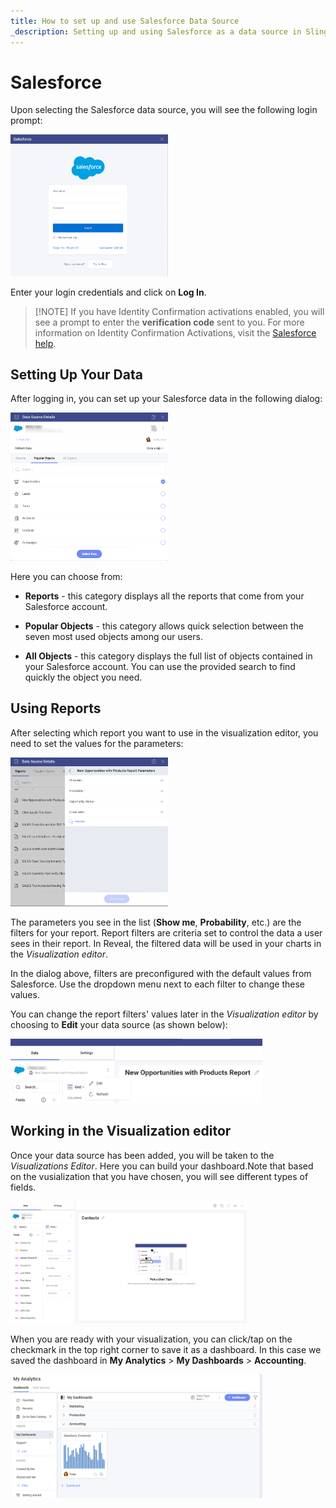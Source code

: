 ```yaml
---
title: How to set up and use Salesforce Data Source
_description: Setting up and using Salesforce as a data source in Slingshot.
---
```


# Salesforce

Upon selecting the Salesforce data source, you will see the following login prompt:

<img src="../images/salesforce-login.png" alt="Salesforce login prompt" class="responsive-img" width="50%"/>

Enter your login credentials and click on **Log In**.

>[!NOTE] If you have Identity Confirmation activations enabled, you will see a
prompt to enter the **verification code** sent to you. For more
information on Identity Confirmation Activations, visit the [Salesforce help](https://help.salesforce.com/articleView?id=security_activation_about.htm&type=5).

## Setting Up Your Data

After logging in, you can set up your Salesforce data in the following
dialog:

<img src="../images/salesforce-data-source-details-popular-objects.png" alt="Set up your data dialog" class="responsive-img" width="50%"/>

Here you can choose from:

  - **Reports** - this category displays all the reports that come from your Salesforce account. 

  - **Popular Objects** - this category allows quick selection between the
    seven most used objects among our users.

  - **All Objects** - this category displays the full list of objects
    contained in your Salesforce account.  You can use the provided search to find quickly the object you need.

## Using Reports

After selecting which report you want to use in the visualization editor, you need to set the values for the parameters:

<img src="../images/salesforce-values-for-parameters-filters.png" alt="A dialog showing filters from Salesforce to be configured" class="responsive-img" width="50%"/>

The parameters you see in the list (**Show me**, **Probability**, etc.) are the filters for your report. Report filters are criteria set to control the data a user sees in their report. In Reveal, the filtered data will be used in your charts in the *Visualization editor*.

In the dialog above, filters are preconfigured with the default values from Salesforce. Use the dropdown menu next to each filter to change these values.

You can change the report filters' values later in the *Visualization editor* by choosing to **Edit** your data source (as shown below):

<img src="../images/edit-data-source-salesforce.png" alt="Edit your data source in the Visualization editor" class="responsive-img" width="80%"/>

## Working in the Visualization editor 

Once your data source has been added, you will be taken to the *Visualizations Editor*. Here you can build your dashboard.Note that based on the vusialization that you have chosen, you will see different types of fields.

<img src="./images/salesforce-visualization-editor.png" alt="Working in the visualization editor while using the information from a salesforce account" class="responsive-img" width="75%"/>

When you are ready with your visualization, you can click/tap on the checkmark in the top right corner to save it as a dashboard. In this case we saved the dashboard in **My Analytics** > **My Dashboards** > **Accounting**.

<img src="./images/salesforce-my-analytics.png" alt="A salesforce dashboard in the My Analytics section" class="responsive-img" width="80%"/>


